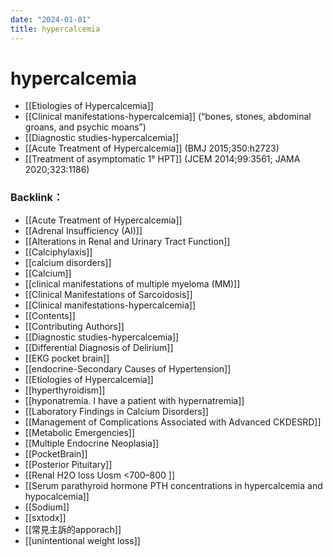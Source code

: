 ```yaml
---
date: "2024-01-01"
title: hypercalcemia
---
```


# hypercalcemia
* [[Etiologies of Hypercalcemia]]
* [[Clinical manifestations-hypercalcemia]] (“bones, stones, abdominal groans, and psychic moans”)
* [[Diagnostic studies-hypercalcemia]]
* [[Acute Treatment of Hypercalcemia]] (BMJ 2015;350:h2723)
* [[Treatment of asymptomatic 1° HPT]] (JCEM 2014;99:3561; JAMA 2020;323:1186)


### Backlink：

- [[Acute Treatment of Hypercalcemia]]
- [[Adrenal Insufficiency (AI)]]
- [[Alterations in Renal and Urinary Tract Function]]
- [[Calciphylaxis]]
- [[calcium disorders]]
- [[Calcium]]
- [[clinical manifestations of multiple myeloma (MM)]]
- [[Clinical Manifestations of Sarcoidosis]]
- [[Clinical manifestations-hypercalcemia]]
- [[Contents]]
- [[Contributing Authors]]
- [[Diagnostic studies-hypercalcemia]]
- [[Differential Diagnosis of Delirium]]
- [[EKG pocket brain]]
- [[endocrine-Secondary Causes of Hypertension]]
- [[Etiologies of Hypercalcemia]]
- [[hyperthyroidism]]
- [[hyponatremia. I have a patient with hypernatremia]]
- [[Laboratory Findings in Calcium Disorders]]
- [[Management of Complications Associated with Advanced CKDESRD]]
- [[Metabolic Emergencies]]
- [[Multiple Endocrine Neoplasia]]
- [[PocketBrain]]
- [[Posterior Pituitary]]
- [[Renal H2O loss  Uosm <700–800 ]]
- [[Serum parathyroid hormone  PTH  concentrations in hypercalcemia and hypocalcemia]]
- [[Sodium]]
- [[sxtodx]]
- [[常見主訴的apporach]]
- [[unintentional weight loss]]
